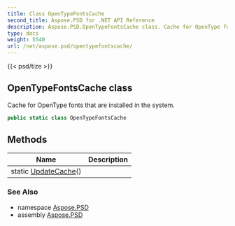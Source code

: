 ```yaml
---
title: Class OpenTypeFontsCache
second_title: Aspose.PSD for .NET API Reference
description: Aspose.PSD.OpenTypeFontsCache class. Cache for OpenType fonts that are installed in the system
type: docs
weight: 5540
url: /net/aspose.psd/opentypefontscache/
---
```

{{< psd/tize >}}
## OpenTypeFontsCache class

Cache for OpenType fonts that are installed in the system.

```csharp
public static class OpenTypeFontsCache
```

## Methods

| Name | Description |
| --- | --- |
| static [UpdateCache](../../aspose.psd/opentypefontscache/updatecache/)() |  |

### See Also

* namespace [Aspose.PSD](../../aspose.psd/)
* assembly [Aspose.PSD](../../)


